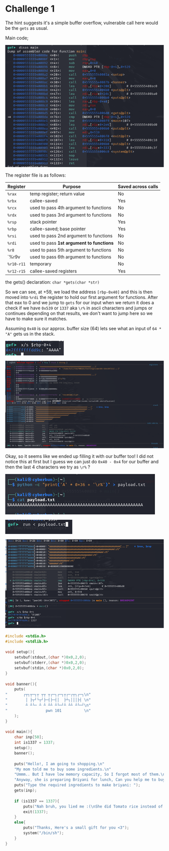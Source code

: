 # Challenge 1
The hint suggests it's a simple buffer overflow, vulnerable call here would be the `gets` as usual.

Main code;

![](attachments/a6d7b4340842d8d946bb097aacb992ba.png)

The register file is as follows: 

| **Register** | **Purpose**                                | **Saved across calls** |
| ------------ | ------------------------------------------ | ---------------------- |
| `%rax`       | temp register; return value                | No                     |
| `%rbx`       | callee-saved                               | Yes                    |
| `%rcx`       | used to pass 4th argument to functions     | No                     |
| `%rdx`       | used to pass 3rd argument to functions     | No                     |
| `%rsp`       | stack pointer                              | Yes                    |
| `%rbp`       | callee-saved; base pointer                 | Yes                    |
| `%rsi`       | used to pass 2nd argument to functions     | No                     |
| `%rdi`       | used to pass **1st argument to functions** | No                     |
| `%r8`        | used to pass 5th argument to functions     | No                     |
| `%r9v        | used to pass 6th argument to functions     | No                     |
| `%r10-r11`   | temporary                                  | No                     |
| `%r12-r15`   | callee-saved registers                     | Yes                    |

the gets() declaration: `char *gets(char *str)`

So we can see, at +59, we load the address `[rbp-0x40]` and this is then moved into `%rdi` the register to hold our first argument for functions.
After that eax to 0 and we jump to `gets` for our input
when we return it does a check if we have `0x539` or `1337` aka `\r%` in ascii characters and jumps or continues depending on that results, we don't want to jump here so we have to make sure it matches.

Assuming `0x40` is our approx. buffer size (64) lets see what an input of `64 * "A"` gets us in the stack.

![](attachments/60606ea5771b05b1a9d01efc1f775749.png)

![](attachments/5a44bdd910deb0bc5090f7304d24f2a6.png)

Okay, so it seems like we ended up filling it with our buffer too!
I did not notice this at first but I guess we can just do `0x40 - 0x4` for our buffer and then the last 4 characters we try as `\r%` ?

![](attachments/8d1bc5ebf3d2c4cc02e6e7fd35bf27d9.png)

![](attachments/87baec8a8679c3013d2fb447b4d749fc.png)

![](attachments/8338cdabf74b8a13f1f770ad64a05e92.png)


```c
#include <stdio.h>
#include <stdlib.h>

void setup(){
    setvbuf(stdout,(char *)0x0,2,0);
    setvbuf(stderr,(char *)0x0,2,0);
    setvbuf(stdin,(char *)0x0,2,0);
}

void banner(){
    puts(
"       ┌┬┐┬─┐┬ ┬┬ ┬┌─┐┌─┐┬┌─┌┬┐┌─┐\n"
"        │ ├┬┘└┬┘├─┤├─┤│  ├┴┐│││├┤ \n"
"        ┴ ┴└─ ┴ ┴ ┴┴ ┴└─┘┴ ┴┴ ┴└─┘\n"
"                 pwn 101          \n"
    );
}

void main(){
    char inp[50];
    int is1337 = 1337;
    setup();
    banner();

    puts("Hello!, I am going to shopping.\n"
    "My mom told me to buy some ingredients.\n"
    "Ummm.. But I have low memory capacity, So I forgot most of them.\n"
    "Anyway, she is preparing Briyani for lunch, Can you help me to buy those items :D\n");
    puts("Type the required ingredients to make briyani: ");
    gets(inp);

    if (is1337 == 1337){
        puts("Nah bruh, you lied me :(\nShe did Tomato rice instead of briyani :/");
        exit(1337);
    }
    else{
        puts("Thanks, Here's a small gift for you <3");
        system("/bin/sh");
    }
}
```
